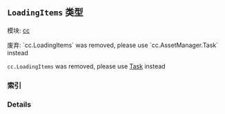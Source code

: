 ## `LoadingItems` 类型



模块: [cc](../modules/cc.md)

废弃: &#x60;cc.LoadingItems&#x60; was removed, please use &#x60;cc.AssetManager.Task&#x60; instead

`cc.LoadingItems` was removed, please use <a href="../classes/Task.html" class="crosslink">Task</a> instead



### 索引





### Details





